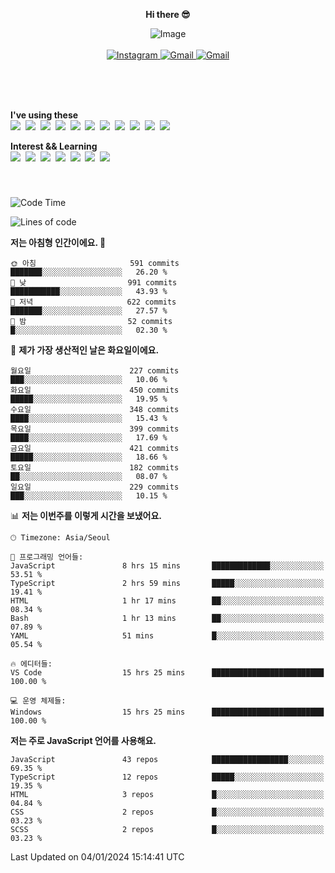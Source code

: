 <p align="center">
  <strong>Hi there 😎</strong>
</p>
<p align="center">
 <img src="https://github.com/newri0807/newri0807/assets/51315988/4a6fb530-b6e7-4156-ae8c-bd620836a7cc" alt="Image" align="center"/>
  <br/>
  <br/>
  <a href="https://www.instagram.com/_nm.87/">
    <img src="https://img.shields.io/badge/-Instagram-dd2a7b?style=flat-squaree&logo=instagram&logoColor=white" alt="Instagram" />
  </a>
  <a href="mailto:newri0807@gmail.com">
    <img src="https://img.shields.io/badge/-Gmail-d14836?style=flat-squaree&logo=Gmail&logoColor=white" alt="Gmail" />
  </a>
  <a href="https://twitter.com/Irwen215">
    <img src="https://img.shields.io/badge/Twitter-1DA1F2?style=flat-squaree&logo=twitter&logoColor=white" alt="Gmail" />
  </a>  
</p>

 
 
</p>
<br/>
<br/>
<br/>
<p align="left">
  <strong>I've using these </strong>
  <br/>
  <img src="https://img.shields.io/badge/Html5-E34F26?style=flat-square&logo=html5&logoColor=white"/></a>&nbsp 
  <img src="https://img.shields.io/badge/css-1572B6?style=flat-square&logo=css3&logoColor=white"/></a>&nbsp 
  <img src="https://img.shields.io/badge/Bootstrap-7952B3?style=flat-square&logo=Bootstrap&logoColor=white"/></a>&nbsp 
  <img src="https://img.shields.io/badge/Tailwind CSS-06B6D4?style=flat-square&amp;logo=Tailwind CSS&amp;logoColor=white"></a>&nbsp 
  <img src="https://img.shields.io/badge/Javascript-ffb13b?style=flat-square&logo=javascript&logoColor=white"/></a>&nbsp 
  <img src="https://img.shields.io/badge/jquery-0769AD?style=flat-square&logo=jquery&logoColor=white"/></a>&nbsp 
  <img src="https://img.shields.io/badge/C Sharp-239120?style=flat-square&logo=C Sharp&logoColor=white"/></a>&nbsp 
  <img src="https://img.shields.io/badge/.NET-512BD4?style=flat-square&logo=.NET&logoColor=white"/></a>&nbsp 
  <img src="https://img.shields.io/badge/MicrosoftSQLServer-CC2927?style=flat-square&logo=microsoft&logoColor=white"/></a>&nbsp
  <img src="https://img.shields.io/badge/Firebase-FFCA28?style=flat-square&logo=firebase&logoColor=white"/></a>&nbsp 
  <img src="https://img.shields.io/badge/react-61DAFB?style=flat-square&logo=react&logoColor=white"/></a>&nbsp  
</p>

<p align="left">
  <strong>Interest && Learning</strong>
  <br/>
  <img src="https://img.shields.io/badge/TypeScript-3178C6?style=flat-square&logo=TypeScript&logoColor=white"/>&nbsp 
  <img src="https://img.shields.io/badge/Next.js-000000?style=flat-square&logo=Next.js&logoColor=white"/></a>&nbsp  
  <img src="https://img.shields.io/badge/Node.js-339933?style=flat-square&logo=node.js&logoColor=white"/></a>&nbsp 
  <img src="https://img.shields.io/badge/nestjs-E0234E?style=flat-square&logo=nestjs&logoColor=white"/></a>&nbsp 
  <img src="https://img.shields.io/badge/MySQL-4479A1?style=flat-square&logo=MySQL&logoColor=white"/></a>&nbsp 
  <img src="https://img.shields.io/badge/Java-007396?style=flat-square&logo=Java&logoColor=white"/></a>&nbsp
  <img src="https://img.shields.io/badge/Sass-CC6699?style=flat-square&logo=Sass&logoColor=white"/></a>&nbsp 
</p>

&nbsp;
&nbsp;
###

<!--START_SECTION:waka-->
![Code Time](http://img.shields.io/badge/Code%20Time-660%20hrs%2038%20mins-blue)

![Lines of code](https://img.shields.io/badge/%EC%A0%80%EB%8A%94%20%EC%97%AC%ED%83%9C%EA%B9%8C%EC%A7%80%20-2.8%20million%20%EC%A4%84%EC%9D%98%20%EC%BD%94%EB%93%9C%EB%A5%BC%20%EC%9E%91%EC%84%B1%ED%96%88%EC%96%B4%EC%9A%94.-blue)

**저는 아침형 인간이에요. 🐤** 

```text
🌞 아침                     591 commits         ███████░░░░░░░░░░░░░░░░░░   26.20 % 
🌆 낮　                     991 commits         ███████████░░░░░░░░░░░░░░   43.93 % 
🌃 저녁                     622 commits         ███████░░░░░░░░░░░░░░░░░░   27.57 % 
🌙 밤　                     52 commits          █░░░░░░░░░░░░░░░░░░░░░░░░   02.30 % 
```
📅 **제가 가장 생산적인 날은 화요일이에요.** 

```text
월요일                      227 commits         ███░░░░░░░░░░░░░░░░░░░░░░   10.06 % 
화요일                      450 commits         █████░░░░░░░░░░░░░░░░░░░░   19.95 % 
수요일                      348 commits         ████░░░░░░░░░░░░░░░░░░░░░   15.43 % 
목요일                      399 commits         ████░░░░░░░░░░░░░░░░░░░░░   17.69 % 
금요일                      421 commits         █████░░░░░░░░░░░░░░░░░░░░   18.66 % 
토요일                      182 commits         ██░░░░░░░░░░░░░░░░░░░░░░░   08.07 % 
일요일                      229 commits         ███░░░░░░░░░░░░░░░░░░░░░░   10.15 % 
```


📊 **저는 이번주를 이렇게 시간을 보냈어요.** 

```text
🕑︎ Timezone: Asia/Seoul

💬 프로그래밍 언어들: 
JavaScript               8 hrs 15 mins       █████████████░░░░░░░░░░░░   53.51 % 
TypeScript               2 hrs 59 mins       █████░░░░░░░░░░░░░░░░░░░░   19.41 % 
HTML                     1 hr 17 mins        ██░░░░░░░░░░░░░░░░░░░░░░░   08.34 % 
Bash                     1 hr 13 mins        ██░░░░░░░░░░░░░░░░░░░░░░░   07.89 % 
YAML                     51 mins             █░░░░░░░░░░░░░░░░░░░░░░░░   05.54 % 

🔥 에디터들: 
VS Code                  15 hrs 25 mins      █████████████████████████   100.00 % 

💻 운영 체제들: 
Windows                  15 hrs 25 mins      █████████████████████████   100.00 % 
```

**저는 주로 JavaScript 언어를 사용해요.** 

```text
JavaScript               43 repos            █████████████████░░░░░░░░   69.35 % 
TypeScript               12 repos            █████░░░░░░░░░░░░░░░░░░░░   19.35 % 
HTML                     3 repos             █░░░░░░░░░░░░░░░░░░░░░░░░   04.84 % 
CSS                      2 repos             █░░░░░░░░░░░░░░░░░░░░░░░░   03.23 % 
SCSS                     2 repos             █░░░░░░░░░░░░░░░░░░░░░░░░   03.23 % 
```




 Last Updated on 04/01/2024 15:14:41 UTC
<!--END_SECTION:waka-->
